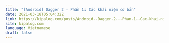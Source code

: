 ```yaml
---
title: "[Android] Dagger 2 - Phần 1: Các khái niệm cơ bản"
date: 2021-03-18T05:04:32Z
link: https://kipalog.com/posts/Android--Dagger-2---Phan-1--Cac-khai-niem-co-ban?utm_medium=RSS&utm_source=news.12bit.vn
site: kipalog.com
language: Vietnamese
draft: false
---
```

